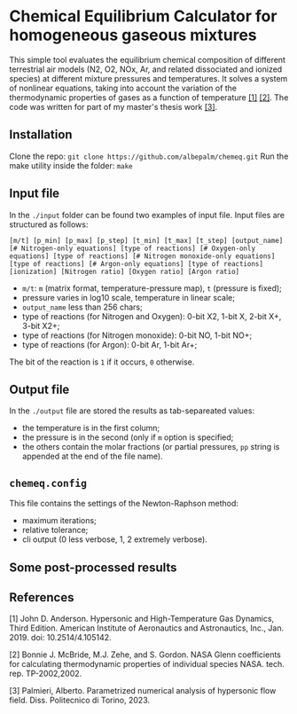 # Chemical Equilibrium Calculator for homogeneous gaseous mixtures 

This simple tool evaluates the equilibrium chemical composition of different terrestrial air models (N2, O2, NOx, Ar, and related dissociated and ionized species) at different mixture pressures and temperatures. It solves a system of nonlinear equations, taking into account the variation of the thermodynamic properties of gases as a function of temperature [[1]](#1) [[2]](#2).
The code was written for part of my master's thesis work [[3]](#3).

## Installation

Clone the repo: `git clone https://github.com/albepalm/chemeq.git`
Run the make utility inside the folder: `make`

## Input file

In the `./input` folder can be found two examples of input file. Input files are structured as follows:

```
[m/t] [p_min] [p_max] [p_step] [t_min] [t_max] [t_step] [output_name] [# Nitrogen-only equations] [type of reactions] [# Oxygen-only equations] [type of reactions] [# Nitrogen monoxide-only equations] [type of reactions] [# Argon-only equations] [type of reactions] [ionization] [Nitrogen ratio] [Oxygen ratio] [Argon ratio]
```
- `m/t`: `m` (matrix format, temperature-pressure map), `t` (pressure is fixed);
- pressure varies in log10 scale, temperature in linear scale;
- ```output_name``` less than 256 chars;
- type of reactions (for Nitrogen and Oxygen): 0-bit X2, 1-bit X, 2-bit X+, 3-bit X2+;
- type of reactions (for Nitrogen monoxide): 0-bit NO, 1-bit NO+;
- type of reactions (for Argon): 0-bit Ar, 1-bit Ar+;

The bit of the reaction is `1` if it occurs, `0` otherwise.

## Output file
In the `./output` file are stored the results as tab-separeated values:
- the temperature is in the first column;
- the pressure is in the second (only if `m` option is specified;
- the others contain the molar fractions (or partial pressures, `pp` string is appended at the end of the file name).

## `chemeq.config`
This file contains the settings of the Newton-Raphson method:
- maximum iterations;
- relative tolerance;
- cli output (0 less verbose, 1, 2 extremely verbose).

## Some post-processed results


## References

<a id="1">[1]</a> John D. Anderson. Hypersonic and High-Temperature Gas Dynamics, Third Edition. American Institute of Aeronautics and Astronautics, Inc., Jan. 2019. doi: 10.2514/4.105142.

<a id="2">[2]</a> Bonnie J. McBride, M.J. Zehe, and S. Gordon. NASA Glenn coefficients for calculating thermodynamic properties of individual species NASA. tech. rep. TP-2002,2002.

<a id="3">[3]</a> Palmieri, Alberto. Parametrized numerical analysis of hypersonic flow field. Diss. Politecnico di Torino, 2023.
